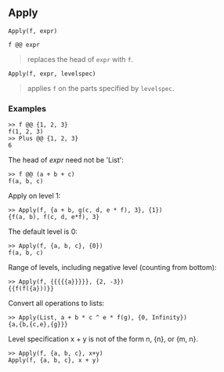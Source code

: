 ## Apply

```
Apply(f, expr)

f @@ expr
```

> replaces the head of `expr` with `f`.
```
Apply(f, expr, levelspec)
```

> applies `f` on the parts specified by `levelspec`.


### Examples
```
>> f @@ {1, 2, 3}
f(1, 2, 3)
>> Plus @@ {1, 2, 3}
6
```
 
The head of $expr$ need not be 'List':
```
>> f @@ (a + b + c)
f(a, b, c)
```

Apply on level 1:
```
>> Apply(f, {a + b, g(c, d, e * f), 3}, {1})
{f(a, b), f(c, d, e*f), 3}
```

The default level is 0:
```
>> Apply(f, {a, b, c}, {0})
f(a, b, c)
```

Range of levels, including negative level (counting from bottom):
```
>> Apply(f, {{{{{a}}}}}, {2, -3})
{{f(f({a}))}}
```

Convert all operations to lists:
```
>> Apply(List, a + b * c ^ e * f(g), {0, Infinity})
{a,{b,{c,e},{g}}}
```

Level specification x + y is not of the form n, {n}, or {m, n}.
```
>> Apply(f, {a, b, c}, x+y) 
Apply(f, {a, b, c}, x + y)
```